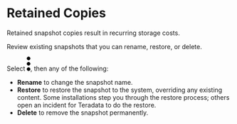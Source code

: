 # Retained Copies

Retained snapshot copies result in recurring storage costs. 

Review existing snapshots that you can rename, restore, or delete.

Select ![more_vert_kebob-15px.svg](../Images/more_vert_kebob-15px.svg), then any of the following: 

- **Rename** to change the snapshot name.
- **Restore** to restore the snapshot to the system, overriding any existing content. Some installations step you through the restore process; others open an incident for Teradata to do the restore.
- **Delete** to remove the snapshot permanently.